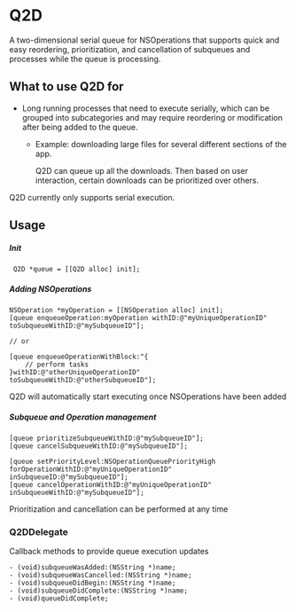 Q2D
===

A two-dimensional serial queue for NSOperations that supports quick and easy reordering,
prioritization, and cancellation of subqueues and processes while the queue is processing.

## What to use Q2D for

- Long running processes that need to execute serially, which can be grouped
  into subcategories and may require reordering or modification after being added
  to the queue.

    - Example: downloading large files for several different sections of the app.

      Q2D can queue up all the downloads. Then based on user interaction, certain downloads
      can be prioritized over others.

Q2D currently only supports serial execution.

## Usage

##### Init
``` Q2D *queue = [[Q2D alloc] init];```


##### Adding NSOperations
```
NSOperation *myOperation = [[NSOperation alloc] init];
[queue enqueueOperation:myOperation withID:@"myUniqueOperationID" toSubqueueWithID:@"mySubqueueID"];

// or

[queue enqueueOperationWithBlock:^{
    // perform tasks
}withID:@"otherUniqueOperationID" toSubqueueWithID:@"otherSubqueueID"];
```
Q2D will automatically start executing once NSOperations have been added

##### Subqueue and Operation management
```
[queue prioritizeSubqueueWithID:@"mySubqueueID"];
[queue cancelSubqueueWithID:@"mySubqueueID"];

[queue setPriorityLevel:NSOperationQueuePriorityHigh forOperationWithID:@"myUniqueOperationID" inSubqueueID:@"mySubqueueID"];
[queue cancelOperationWithID:@"myUniqueOperationID" inSubqueueWithID:@"mySubqueueID"];
```
Prioritization and cancellation can be performed at any time

### Q2DDelegate

Callback methods to provide queue execution updates
```
- (void)subqueueWasAdded:(NSString *)name;
- (void)subqueueWasCancelled:(NSString *)name;
- (void)subqueueDidBegin:(NSString *)name;
- (void)subqueueDidComplete:(NSString *)name;
- (void)queueDidComplete;
```
